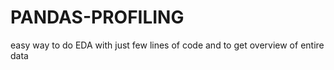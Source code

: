 # PANDAS-PROFILING
easy way to do EDA  with just few lines of code and to get overview of entire data
